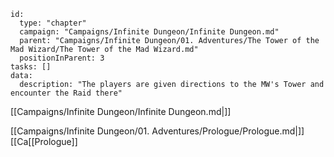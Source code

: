
```RpgManager4
id: 
  type: "chapter"
  campaign: "Campaigns/Infinite Dungeon/Infinite Dungeon.md"
  parent: "Campaigns/Infinite Dungeon/01. Adventures/The Tower of the Mad Wizard/The Tower of the Mad Wizard.md"
  positionInParent: 3
tasks: []
data: 
  description: "The players are given directions to the MW's Tower and encounter the Raid there"
```

[[Campaigns/Infinite Dungeon/Infinite Dungeon.md|]]

[[Campaigns/Infinite Dungeon/01. Adventures/Prologue/Prologue.md|]]
[[Ca[[Prologue]]